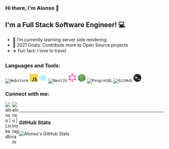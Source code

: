 ### Hi there, I'm Alonso 👋

## I'm a Full Stack Software Engineer! 💻

- 🌱 I’m currently learning server side rendering
- 🥅 2021 Goals: Contribute more to Open Source projects
- ✈️ Fun fact: I love to travel

### Languages and Tools:

<code><img alt="Webstorm" height="26" src="https://upload.wikimedia.org/wikipedia/commons/thumb/c/c0/WebStorm_Icon.svg/1024px-WebStorm_Icon.svg.png" /></code>
<code><img alt="JavaScript" height="26" src="https://raw.githubusercontent.com/github/explore/80688e429a7d4ef2fca1e82350fe8e3517d3494d/topics/javascript/javascript.png" /></code>
<code><img alt="React" height="26" src="https://raw.githubusercontent.com/github/explore/80688e429a7d4ef2fca1e82350fe8e3517d3494d/topics/react/react.png" /></code>
<code><img alt="NextJS" height="26" src="https://cdn.auth0.com/blog/logos/nextjs-logo.png" /></code>
<code><img alt="GraphQL" height="26" src="https://raw.githubusercontent.com/github/explore/80688e429a7d4ef2fca1e82350fe8e3517d3494d/topics/graphql/graphql.png" /></code>
<code><img alt="Node.js" height="26" src="https://raw.githubusercontent.com/github/explore/80688e429a7d4ef2fca1e82350fe8e3517d3494d/topics/nodejs/nodejs.png" /></code>
<code><img alt="PosgreSQL" height="26" src="https://user-images.githubusercontent.com/24623425/36042969-f87531d4-0d8a-11e8-9dee-e87ab8c6a9e3.png" /></code>
<code><img alt="GitHub" height="26" src="https://github.githubassets.com/images/modules/logos_page/GitHub-Mark.png" /></code>
<code><img alt="Terminal" height="26" src="https://raw.githubusercontent.com/github/explore/80688e429a7d4ef2fca1e82350fe8e3517d3494d/topics/terminal/terminal.png" /></code>

### Connect with me:

[<img align="left" alt="alonso | LinkedIn" width="22px" src="https://image.flaticon.com/icons/png/512/174/174857.png" />][linkedin]
[<img align="left" alt="alonso | Instagram" width="22px" src="https://upload.wikimedia.org/wikipedia/commons/thumb/5/58/Instagram-Icon.png/1025px-Instagram-Icon.png" />][instagram]

<br />

---

### GitHub Stats

<img align="left" alt="Alonso's GitHub Stats" src="https://github-readme-stats.vercel.app/api?username=alonsosfera&show_icons=true&hide_border=true&hide=contribs,issues&include_all_commits=true&theme=material-palenight" />


[instagram]: https://instagram.com/alonsogtzb
[linkedin]: https://linkedin.com/in/alonsosfera
